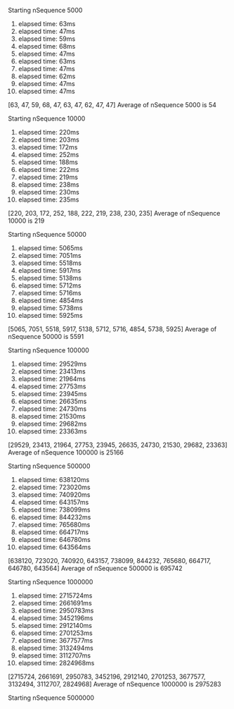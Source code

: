 Starting nSequence 5000
1. elapsed time: 63ms
2. elapsed time: 47ms
3. elapsed time: 59ms
4. elapsed time: 68ms
5. elapsed time: 47ms
6. elapsed time: 63ms
7. elapsed time: 47ms
8. elapsed time: 62ms
9. elapsed time: 47ms
10. elapsed time: 47ms

[63, 47, 59, 68, 47, 63, 47, 62, 47, 47]
Average of nSequence 5000 is 54

Starting nSequence 10000
1. elapsed time: 220ms
2. elapsed time: 203ms
3. elapsed time: 172ms
4. elapsed time: 252ms
5. elapsed time: 188ms
6. elapsed time: 222ms
7. elapsed time: 219ms
8. elapsed time: 238ms
9. elapsed time: 230ms
10. elapsed time: 235ms

[220, 203, 172, 252, 188, 222, 219, 238, 230, 235]
Average of nSequence 10000 is 219

Starting nSequence 50000
1. elapsed time: 5065ms
2. elapsed time: 7051ms
3. elapsed time: 5518ms
4. elapsed time: 5917ms
5. elapsed time: 5138ms
6. elapsed time: 5712ms
7. elapsed time: 5716ms
8. elapsed time: 4854ms
9. elapsed time: 5738ms
10. elapsed time: 5925ms

[5065, 7051, 5518, 5917, 5138, 5712, 5716, 4854, 5738, 5925]
Average of nSequence 50000 is 5591

Starting nSequence 100000
1. elapsed time: 29529ms
2. elapsed time: 23413ms
3. elapsed time: 21964ms
4. elapsed time: 27753ms
5. elapsed time: 23945ms
6. elapsed time: 26635ms
7. elapsed time: 24730ms
8. elapsed time: 21530ms
9. elapsed time: 29682ms
10. elapsed time: 23363ms

[29529, 23413, 21964, 27753, 23945, 26635, 24730, 21530, 29682, 23363]
Average of nSequence 100000 is 25166

Starting nSequence 500000
1. elapsed time: 638120ms
2. elapsed time: 723020ms
3. elapsed time: 740920ms
4. elapsed time: 643157ms
5. elapsed time: 738099ms
6. elapsed time: 844232ms
7. elapsed time: 765680ms
8. elapsed time: 664717ms
9. elapsed time: 646780ms
10. elapsed time: 643564ms

[638120, 723020, 740920, 643157, 738099, 844232, 765680, 664717, 646780, 643564]
Average of nSequence 500000 is 695742

Starting nSequence 1000000
1. elapsed time: 2715724ms
2. elapsed time: 2661691ms
3. elapsed time: 2950783ms
4. elapsed time: 3452196ms
5. elapsed time: 2912140ms
6. elapsed time: 2701253ms
7. elapsed time: 3677577ms
8. elapsed time: 3132494ms
9. elapsed time: 3112707ms
10. elapsed time: 2824968ms

[2715724, 2661691, 2950783, 3452196, 2912140, 2701253, 3677577, 3132494, 3112707, 2824968]
Average of nSequence 1000000 is 2975283

Starting nSequence 5000000
